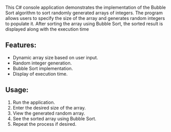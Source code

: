 This C# console application demonstrates the implementation of the Bubble Sort algorithm to sort randomly generated arrays of integers. The program allows users to specify the size of the array and generates random integers to populate it. After sorting the array using Bubble Sort, the sorted result is displayed along with the execution time

## Features:
- Dynamic array size based on user input.
- Random integer generation.
- Bubble Sort implementation.
- Display of execution time.

## Usage:

1. Run the application.
2. Enter the desired size of the array.
3. View the generated random array.
4. See the sorted array using Bubble Sort.
5. Repeat the process if desired.
